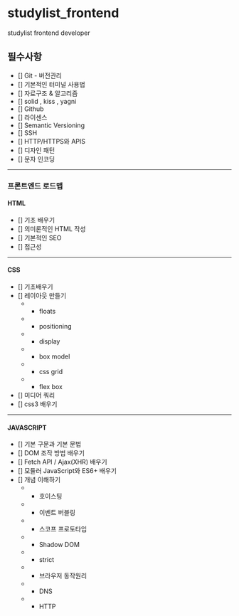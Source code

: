 # studylist_frontend

studylist frontend developer

## 필수사항

- [] Git - 버전관리
- [] 기본적인 터미널 사용법
- [] 자료구조 & 알고리즘
- [] solid , kiss , yagni
- [] Github
- [] 라이센스
- [] Semantic Versioning
- [] SSH
- [] HTTP/HTTPS와 APIS
- [] 디자인 패턴
- [] 문자 인코딩

---

### 프론트엔드 로드맵

#### HTML

- [] 기초 배우기
- [] 의미론적인 HTML 작성
- [] 기본적인 SEO
- [] 접근성

---

#### CSS

- [] 기초배우기
- [] 레이아웃 만들기
  - - floats
  - - positioning
  - - display
  - - box model
  - - css grid
  - - flex box
- [] 미디어 쿼리
- [] css3 배우기

---

#### JAVASCRIPT

- [] 기본 구문과 기본 문법
- [] DOM 조작 방법 배우기
- [] Fetch API / Ajax(XHR) 배우기
- [] 모듈러 JavaScript와 ES6+ 배우기
- [] 개념 이해하기
  - - 호이스팅
  - - 이벤트 버블링
  - - 스코프 프로토타입
  - - Shadow DOM
  - - strict
  - - 브라우저 동작원리
  - - DNS
  - - HTTP
